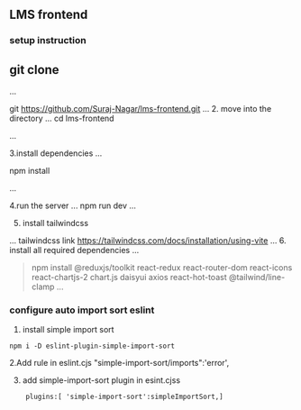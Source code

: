 ## LMS  frontend
### setup instruction 
## git clone 
... 

git https://github.com/Suraj-Nagar/lms-frontend.git
...
 2. move into the directory
...
cd lms-frontend

...

3.install dependencies
...

npm  install

...

4.run the server
...
 npm run dev
 ...

5. install tailwindcss

...
tailwindcss link https://tailwindcss.com/docs/installation/using-vite
...
6. install all required dependencies
...
> npm install @reduxjs/toolkit react-redux react-router-dom react-icons react-chartjs-2 chart.js daisyui axios react-hot-toast @tailwind/line-clamp
...



### configure auto import sort eslint  
1. install simple import sort   
```
npm i -D eslint-plugin-simple-import-sort

 ```
2.Add rule in eslint.cjs 
"simple-import-sort/imports":'error',

3. add simple-import-sort plugin in esint.cjss

```
    plugins:[ 'simple-import-sort':simpleImportSort,]
```


